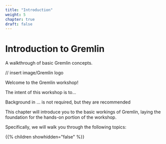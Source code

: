 ```yaml
---
title: "Introduction"
weight: 5
chapter: true
draft: false
---
```


# Introduction to Gremlin

A walkthrough of basic Gremlin concepts.

// insert image/Gremlin logo

Welcome to the Gremlin workshop!

The intent of this workshop is to...

Background in ... is not required, but they are recommended 

This chapter will introduce you to the basic workings of Gremlin, laying the foundation for the hands-on portion of the workshop.

Specifically, we will walk you through the following topics:

{{% children showhidden="false" %}}